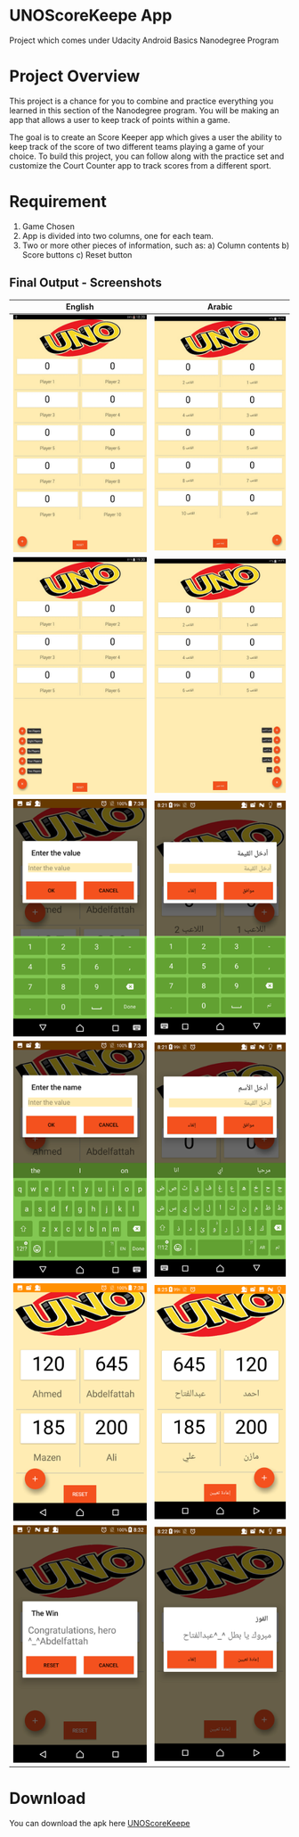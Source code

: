# UNOScoreKeepe App
Project which comes under Udacity Android Basics Nanodegree Program

# Project Overview
This project is a chance for you to combine and practice everything you learned in this section of the Nanodegree program.
 You will be making an app that allows a user to keep track of points within a game.

The goal is to create an Score Keeper app which gives a user the ability to keep track of the score of two different teams playing a game of your choice.
To build this project, you can follow along with the practice set and customize the Court Counter app to track scores from a different sport.

# Requirement
1. Game Chosen
2. App is divided into two columns, one for each team.
3. Two or more other pieces of information, such as:
    a) Column contents
    b) Score buttons
    c) Reset button


## Final Output - Screenshots

English                         | Arabic
:--------------------------------:|:--------------------------------:
![](app/screenshots/UNO_EN_1.png)  |![](app/screenshots/UNO_AR_1.png)
![](app/screenshots/UNO_EN_2.png)  |![](app/screenshots/UNO_AR_2.png)
![](app/screenshots/UNO_EN_3.png)  |![](app/screenshots/UNO_AR_3.png)
![](app/screenshots/UNO_EN_4.png)  |![](app/screenshots/UNO_AR_4.png)
![](app/screenshots/UNO_EN_5.png)  |![](app/screenshots/UNO_AR_5.png)
![](app/screenshots/UNO_EN_6.png)  |![](app/screenshots/UNO_AR_6.png)


# Download
You can download the apk here [UNOScoreKeepe](../../raw/master/app/screenshots/app-debug.apk)
